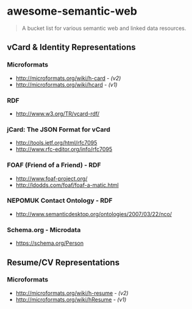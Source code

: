 # awesome-semantic-web
> A bucket list for various semantic web and linked data resources.

## vCard & Identity Representations

### Microformats
+ <http://microformats.org/wiki/h-card> - <i>(v2)</i>
+ <http://microformats.org/wiki/hcard> - <i>(v1)</i>

### RDF
+ <http://www.w3.org/TR/vcard-rdf/>

### jCard: The JSON Format for vCard
+ <http://tools.ietf.org/html/rfc7095>
+ <http://www.rfc-editor.org/info/rfc7095>

### FOAF (Friend of a Friend) - RDF
+ <http://www.foaf-project.org/>
+ <http://ldodds.com/foaf/foaf-a-matic.html>

### NEPOMUK Contact Ontology - RDF
+ <http://www.semanticdesktop.org/ontologies/2007/03/22/nco/>

### Schema.org - Microdata
+ <https://schema.org/Person>

## Resume/CV Representations

### Microformats
+ <http://microformats.org/wiki/h-resume> - <i>(v2)</i>
+ <http://microformats.org/wiki/hResume> - <i>(v1)</i>
